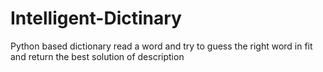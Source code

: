 # Intelligent-Dictinary
Python based dictionary read a word and try to guess the right word in fit and return the best solution of description 
